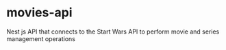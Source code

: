 # movies-api
Nest js API that connects to the Start Wars API to perform movie and series management operations
